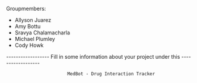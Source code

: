 Groupmembers:
- Allyson Juarez
- Amy Bottu
- Sravya Chalamacharla
- Michael Plumley
- Cody Howk

------------------ Fill in some information about your project under this ------------------

                           MedBot - Drug Interaction Tracker
                             
